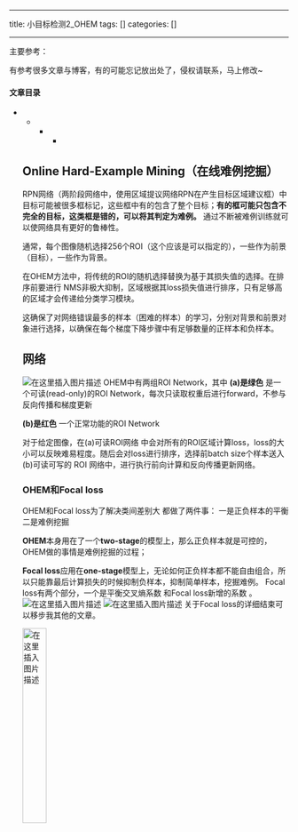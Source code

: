 
--- 
title:  小目标检测2_OHEM 
tags: []
categories: [] 

---
主要参考：

有参考很多文章与博客，有的可能忘记放出处了，侵权请联系，马上修改~



#### 文章目录
- - - <ul><li>


## Online Hard-Example Mining（在线难例挖掘）

RPN网络（两阶段网络中，使用区域提议网络RPN在产生目标区域建议框）中目标可能被很多框标记，这些框中有的包含了整个目标；**有的框可能只包含不完全的目标，这类框是错的，可以将其判定为难例。** 通过不断被难例训练就可以使网络具有更好的鲁棒性。

通常，每个图像随机选择256个ROI（这个应该是可以指定的），一些作为前景（目标），一些作为背景。

在OHEM方法中，将传统的ROI的随机选择替换为基于其损失值的选择。在排序前要进行 NMS非极大抑制，区域根据其loss损失值进行排序，只有足够高的区域才会传递给分类学习模块。

这确保了对网络错误最多的样本（困难的样本）的学习，分别对背景和前景对象进行选择，以确保在每个梯度下降步骤中有足够数量的正样本和负样本。

## 网络

<img src="https://img-blog.csdnimg.cn/2ef3531dbde647718b492c084c132609.png" alt="在这里插入图片描述"> OHEM中有两组ROI Network，其中 **(a)是绿色** 是一个可读(read-only)的ROI Network，每次只读取权重后进行forward，不参与反向传播和梯度更新

**(b)是红色** 一个正常功能的ROI Network

对于给定图像，在(a)可读ROI网络 中会对所有的ROI区域计算loss，loss的大小可以反映难易程度。随后会对loss进行排序，选择前batch size个样本送入(b)可读可写的 ROI 网络中，进行执行前向计算和反向传播更新网络。

### OHEM和Focal loss

OHEM和Focal loss为了解决类间差别大 都做了两件事： 一是正负样本的平衡 二是难例挖掘

**OHEM**本身用在了一个**two-stage**的模型上，那么正负样本就是可控的，OHEM做的事情是难例挖掘的过程；

**Focal loss**应用在**one-stage**模型上，无论如何正负样本都不能自由组合，所以只能靠最后计算损失的时候抑制负样本，抑制简单样本，挖掘难例。 Focal loss有两个部分，一个是平衡交叉熵系数 和Focal loss新增的系数 。 <img src="https://img-blog.csdnimg.cn/1b58d6445458498cbbec90d6f9fc7bce.png" alt="在这里插入图片描述"> <img src="https://img-blog.csdnimg.cn/838b70ac04c949cba5cd6c59f82f9f39.png" alt="在这里插入图片描述"> 关于Focal loss的详细结束可以移步我其他的文章。

<img src="https://img-blog.csdnimg.cn/52a92b0608cc4d9299520187dde77ed5.jpeg#pic_center" alt="在这里插入图片描述" width="30%">
